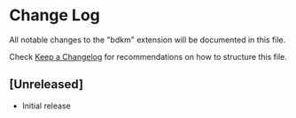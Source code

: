 # Change Log

All notable changes to the "bdkm" extension will be documented in this file.

Check [Keep a Changelog](http://keepachangelog.com/) for recommendations on how to structure this file.

## [Unreleased]

- Initial release